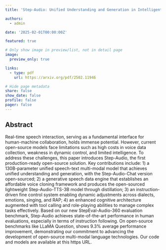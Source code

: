 ```yaml
---
title: 'Step-Audio: Unified Understanding and Generation in Intelligent Speech Interaction'

authors:
  - admin

date: '2025-02-01T00:00:00Z'

featured: true

# Only show image in preview/list, not in detail page
image:
  preview_only: true

links:
  - type: pdf
    url: https://arxiv.org/pdf/2502.11946

# Hide page metadata
share: false
show_date: false
profile: false
pager: false
---
```


## Abstract

Real-time speech interaction, serving as a fundamental interface for human-machine collaboration, holds immense potential. However, current open-source models face limitations such as high costs in voice data collection, weakness in dynamic control, and limited intelligence. To address these challenges, this paper introduces Step-Audio, the first production-ready open-source solution. Key contributions include: 1) a 130B-parameter unified speech-text multi-modal model that achieves unified understanding and generation, with the Step-Audio-Chat version open-sourced; 2) a generative speech data engine that establishes an affordable voice cloning framework and produces the open-sourced lightweight Step-Audio-TTS-3B model through distillation; 3) an instruction-driven fine control system enabling dynamic adjustments across dialects, emotions, singing, and RAP; 4) an enhanced cognitive architecture augmented with tool calling and role-playing abilities to manage complex tasks effectively. Based on our new StepEval-Audio-360 evaluation benchmark, Step-Audio achieves state-of-the-art performance in human evaluations, especially in terms of instruction following. On open-source benchmarks like LLaMA Question, shows 9.3% average performance improvement, demonstrating our commitment to advancing the development of open-source multi-modal language technologies. Our code and models are available at this https URL.
